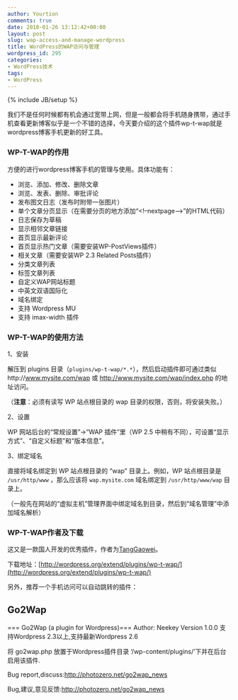 ```yaml
---
author: Yourtion
comments: true
date: 2010-01-26 13:12:42+00:00
layout: post
slug: wap-access-and-manage-wordpress
title: WordPress的WAP访问与管理
wordpress_id: 295
categories:
- WordPress技术
tags:
- WordPress
---
```

{% include JB/setup %}

我们不是任何时候都有机会通过宽带上网，但是一般都会将手机随身携带，通过手机查看更新博客似乎是一个不错的选择，今天要介绍的这个插件wp-t-wap就是wordpress博客手机更新的好工具。


### WP-T-WAP的作用


方便的进行wordpress博客手机的管理与使用。具体功能有：

  * 浏览、添加、修改、删除文章
  * 浏览、发表、删除、审批评论
  * 发布图文日志（发布时附带一张图片）
  * 单个文章分页显示（在需要分页的地方添加“<!–nextpage–>”的HTML代码）
  * 日志保存为草稿
  * 显示相邻文章链接
  * 首页显示最新评论
  * 首页显示热门文章（需要安装WP-PostViews插件）
  * 相关文章（需要安装WP 2.3 Related Posts插件）
  * 分类文章列表
  * 标签文章列表
  * 自定义WAP网站标题
  * 中英文双语国际化
  * 域名绑定
  * 支持 Wordpress MU
  * 支持 imax-width 插件

### WP-T-WAP的使用方法

1、安装

解压到 plugins  目录（```plugins/wp-t-wap/*.*```），然后启动插件即可通过类似http://www.mysite.com/wap 或 http://www.mysite.com/wap/index.php 的地址访问。

（**注意**：必须有读写  WP 站点根目录的 wap 目录的权限，否则，将安装失败。）

2、设置

WP 网站后台的“常规设置”->“WAP 插件”里（WP 2.5 中稍有不同），可设置“显示方式”、“自定义标题”和“版本信息”。

3、绑定域名

直接将域名绑定到 WP 站点根目录的 “wap” 目录上。例如，WP 站点根目录是 ```/usr/http/www``` ，那么应该将 ```wap.mysite.com```  域名绑定到 ```/usr/http/www/wap```  目录上。

（一般先在网站的“虚拟主机”管理界面中绑定域名到目录，然后到“域名管理”中添加域名解析）


### WP-T-WAP作者及下载

这又是一款国人开发的优秀插件，作者为[TangGaowei](http://www.tanggaowei.com/)。

下载地址：[http://wordpress.org/extend/plugins/wp-t-wap/](http://wordpress.org/extend/plugins/wp-t-wap/)

另外，推荐一个手机访问可以自动跳转的插件：


## Go2Wap

=== Go2Wap (a plugin for Wordpress)===
Author: Neekey
Version  1.0.0
支持Wordpress 2.3以上,支持最新Wordpress 2.6

将 go2wap.php 放置于Wordpress插件目录 ‘/wp-content/plugins/’下并在后台启用该插件.

Bug report,discuss:http://photozero.net/go2wap_news

Bug,建议,意见反馈:http://photozero.net/go2wap_news

</blockquote>







